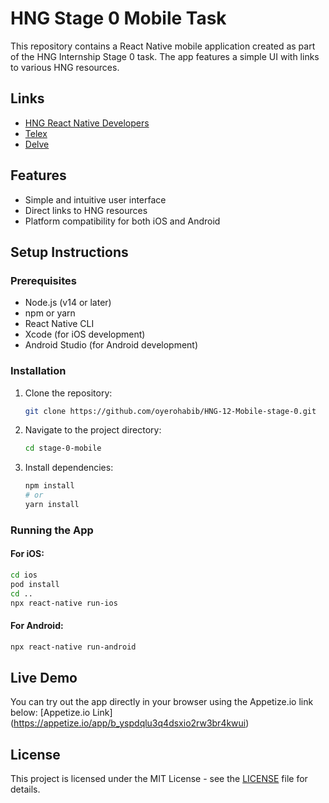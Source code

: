 # HNG Stage 0 Mobile Task

This repository contains a React Native mobile application created as part of the HNG Internship Stage 0 task. The app features a simple UI with links to various HNG resources.

## Links

- [HNG React Native Developers](http://hng.tech/hire/react-native-developers)
- [Telex](https://telex.im/)
- [Delve](https://delve.fun/)

## Features

- Simple and intuitive user interface
- Direct links to HNG resources
- Platform compatibility for both iOS and Android

## Setup Instructions

### Prerequisites

- Node.js (v14 or later)
- npm or yarn
- React Native CLI
- Xcode (for iOS development)
- Android Studio (for Android development)

### Installation

1. Clone the repository:

   ```bash
   git clone https://github.com/oyerohabib/HNG-12-Mobile-stage-0.git
   ```

2. Navigate to the project directory:

   ```bash
   cd stage-0-mobile
   ```

3. Install dependencies:
   ```bash
   npm install
   # or
   yarn install
   ```

### Running the App

#### For iOS:

```bash
cd ios
pod install
cd ..
npx react-native run-ios
```

#### For Android:

```bash
npx react-native run-android
```

## Live Demo

You can try out the app directly in your browser using the Appetize.io link below:
[Appetize.io Link] (https://appetize.io/app/b_yspdqlu3q4dsxio2rw3br4kwui)

## License

This project is licensed under the MIT License - see the [LICENSE](LICENSE) file for details.
